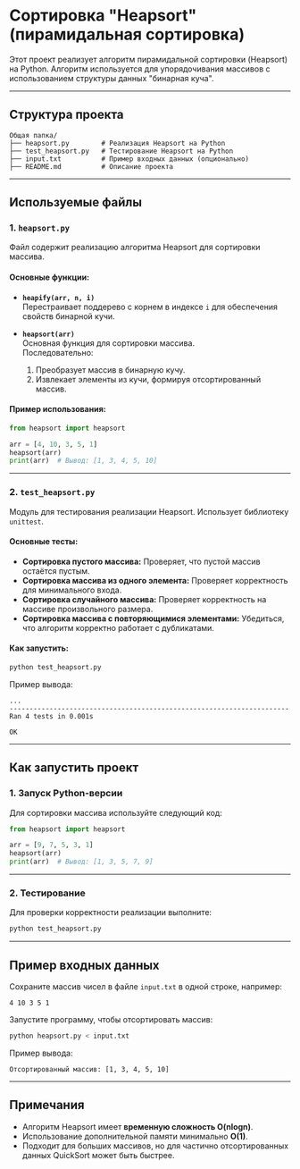 # Сортировка "Heapsort" (пирамидальная сортировка)

Этот проект реализует алгоритм пирамидальной сортировки (Heapsort) на Python. Алгоритм используется для упорядочивания массивов с использованием структуры данных "бинарная куча".

---

## Структура проекта

```
Общая папка/
├── heapsort.py        # Реализация Heapsort на Python
├── test_heapsort.py   # Тестирование Heapsort на Python
├── input.txt          # Пример входных данных (опционально)
├── README.md          # Описание проекта
```

---

## Используемые файлы

### 1. `heapsort.py`
Файл содержит реализацию алгоритма Heapsort для сортировки массива.

#### Основные функции:
- **`heapify(arr, n, i)`**  
  Перестраивает поддерево с корнем в индексе `i` для обеспечения свойств бинарной кучи.

- **`heapsort(arr)`**  
  Основная функция для сортировки массива.  
  Последовательно:
  1. Преобразует массив в бинарную кучу.
  2. Извлекает элементы из кучи, формируя отсортированный массив.

#### Пример использования:
```python
from heapsort import heapsort

arr = [4, 10, 3, 5, 1]
heapsort(arr)
print(arr)  # Вывод: [1, 3, 4, 5, 10]
```

---

### 2. `test_heapsort.py`
Модуль для тестирования реализации Heapsort. Использует библиотеку `unittest`.

#### Основные тесты:
- **Сортировка пустого массива:** Проверяет, что пустой массив остаётся пустым.
- **Сортировка массива из одного элемента:** Проверяет корректность для минимального входа.
- **Сортировка случайного массива:** Проверяет корректность на массиве произвольного размера.
- **Сортировка массива с повторяющимися элементами:** Убедиться, что алгоритм корректно работает с дубликатами.

#### Как запустить:
```bash
python test_heapsort.py
```

Пример вывода:
```plaintext
...
----------------------------------------------------------------------
Ran 4 tests in 0.001s

OK
```

---

## Как запустить проект

### 1. Запуск Python-версии
Для сортировки массива используйте следующий код:
```python
from heapsort import heapsort

arr = [9, 7, 5, 3, 1]
heapsort(arr)
print(arr)  # Вывод: [1, 3, 5, 7, 9]
```

---

### 2. Тестирование
Для проверки корректности реализации выполните:
```bash
python test_heapsort.py
```

---

## Пример входных данных

Сохраните массив чисел в файле `input.txt` в одной строке, например:
```plaintext
4 10 3 5 1
```

Запустите программу, чтобы отсортировать массив:
```bash
python heapsort.py < input.txt
```

Пример вывода:
```plaintext
Отсортированный массив: [1, 3, 4, 5, 10]
```

---

## Примечания

- Алгоритм Heapsort имеет **временную сложность O(nlogn)**.
- Использование дополнительной памяти минимально **O(1)**.
- Подходит для больших массивов, но для частично отсортированных данных QuickSort может быть быстрее.